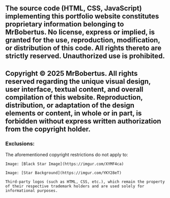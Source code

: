 ## The source code (HTML, CSS, JavaScript) implementing this portfolio website constitutes proprietary information belonging to MrBobertus. No license, express or implied, is granted for the use, reproduction, modification, or distribution of this code. All rights thereto are strictly reserved. Unauthorized use is prohibited.

## Copyright © 2025 MrBobertus. All rights reserved regarding the unique visual design, user interface, textual content, and overall compilation of this website. Reproduction, distribution, or adaptation of the design elements or content, in whole or in part, is forbidden without express written authorization from the copyright holder.

### Exclusions:
The aforementioned copyright restrictions do not apply to:

    Image: [Black Star Image](https://imgur.com/XYMF4ca)

    Image: [Star Background](https://imgur.com/YKY28eT)

    Third-party logos (such as HTML, CSS, etc.), which remain the property of their respective trademark holders and are used solely for informational purposes.
